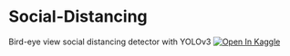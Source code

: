 # Social-Distancing
Bird-eye view social distancing detector with YOLOv3
<a href="https://www.kaggle.com/didiruh/proyek-kb-social-distancing"><img src="https://kaggle.com/static/images/open-in-kaggle.svg" alt="Open In Kaggle"></a>
